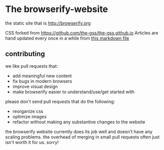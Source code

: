 #  The browserify-website

the static site that is http://browserify.org

CSS forked from https://github.com/the-gss/the-gss.github.io
Articles are hand updated every once in a while from [this markdown file](https://github.com/learn-js/learn-js.github.com/blob/master/_posts/posts/2013-11-24-browserify-resources.md)

## contributing

we like pull requests that:

- add meaningful new content
- fix bugs in modern browsers
- improve visual design
- make browserify easier to understand/use/get started with

please don't send pull requests that do the following:

- reorganize css
- optimize images
- refactor without making any substantive changes to the website

the browserify website currently does its job well and doesn't have any scaling problems. the overhead of merging in small pull requests often just isn't worth it for us. sorry!
